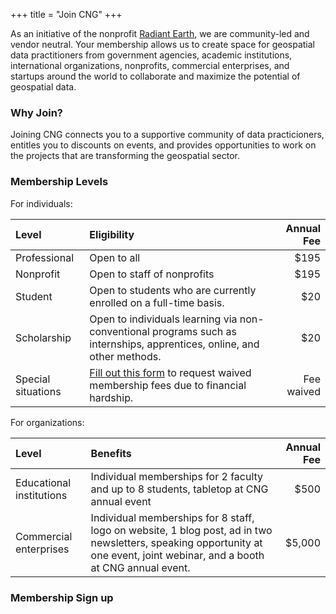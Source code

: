 +++
title = "Join CNG"
+++

As an initiative of the nonprofit [Radiant Earth](https://radiant.earth), we are community-led and vendor neutral. Your membership allows us to create space for geospatial data practitioners from government agencies, academic institutions, international organizations, nonprofits, commercial enterprises, and startups around the world to collaborate and maximize the potential of geospatial data. 

### Why Join? 
Joining CNG connects you to a supportive community of data practicioners, entitles you to discounts on events, and provides opportunities to work on the projects that are transforming the geospatial sector. 

### Membership Levels

For individuals:

| Level    | Eligibility | Annual Fee |
| :-------- | :------- | -------: |
| Professional | Open to all | $195 |
| Nonprofit | Open to staff of nonprofits | $195 |
| Student | Open to students who are currently enrolled on a full-time basis. | $20 |
| Scholarship | Open to individuals learning via non-conventional programs such as internships, apprentices, online, and other methods. | $20 |
| Special situations | [Fill out this form](https://share.hsforms.com/14y-ZTG4XRvC_T6sBZQVPoQrzpx6) to request waived membership fees due to financial hardship. | Fee waived |

For organizations:

| Level    | Benefits | Annual Fee |
| :-------- | :------- | -------: |
| Educational institutions | Individual memberships for 2 faculty and up to 8 students, tabletop at CNG annual event | $500 |
| Commercial enterprises | Individual memberships for 8 staff, logo on website, 1 blog post, ad in two newsletters, speaking opportunity at one event, joint webinar, and a booth at CNG annual event. | $5,000 |

### Membership Sign up

<link rel="stylesheet" type="text/css" href="https://api.membercenter.net/forms/css/sq-payment-form.css"> <script src="https://js.stripe.com/v3/"></script> <script type="text/javascript" src="https://api.membercenter.net/payments/payment_form.js?id=10015"></script> <div class="sq-payment-form" id="sq-payment-form1"></div>
